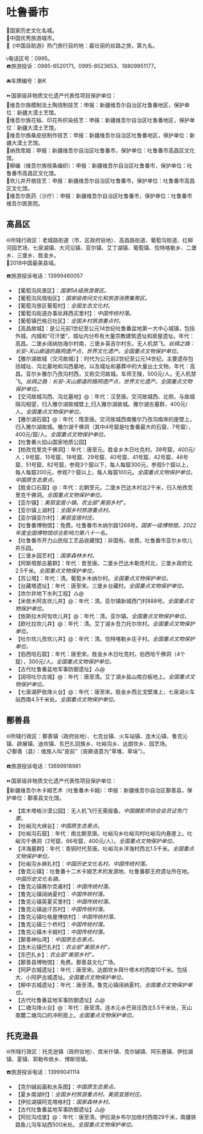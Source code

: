 # 吐鲁番市  
🚩国家历史文化名城。  
🏅中国优秀旅游城市。  
🧾《中国自助游》热门旅行目的地：最壮丽的丝路之旅，第九名。  
  
📞电话区号：0995。  
☎️旅游投诉：0995-8520171。0995-8523653、18809951177。  
  
🚘车牌编号：新K  
  
⏩国家级非物质文化遗产代表性项目保护单位：  
🔸维吾尔族模制法土陶烧制技艺：申报：新疆维吾尔自治区吐鲁番地区，保护单位：新疆大漠土艺馆。  
🔸维吾尔族花毡、印花布织染技艺：申报：新疆维吾尔自治区吐鲁番地区，保护单位：新疆大漠土艺馆。  
🔸维吾尔族桑皮纸制作技艺：申报：新疆维吾尔自治区吐鲁番地区，保护单位：新疆大漠土艺馆。  
🔸纳孜库姆：申报：新疆维吾尔自治区吐鲁番市，保护单位：吐鲁番市高昌区文化馆。  
🔸柳编（维吾尔族枝条编织）：申报：新疆维吾尔自治区吐鲁番市，保护单位：吐鲁番市高昌区文化馆。  
🔸坎儿井开凿技艺：申报：新疆维吾尔自治区吐鲁番市，保护单位：吐鲁番市高昌区文化馆。  
🔸维吾尔医药（沙疗）：申报：新疆维吾尔自治区吐鲁番市，保护单位：吐鲁番市维吾尔医医院。  

## 高昌区  
🌐所辖行政区：老城路街道（市、区政府驻地）、高昌路街道、葡萄沟街道、红柳河园艺场、七泉湖镇、大河沿镇、亚尔镇、艾丁湖镇、葡萄镇、恰特喀勒乡、二堡乡、三堡乡、胜金乡。  
🏅2018中国最美县域。  
  
☎️旅游投诉电话：13999460057  
  
* 【葡萄沟风景区】：*国家5A级旅游景区。*  
* 【葡萄沟风情街区】：*国家级夜间文化和旅游消费集聚区。*
* 【葡萄沟景区葡萄村】：*全国生态文化村。*  
* 【葡萄沟街道办事处拜西买里村】：*中国传统村落。*  
* 【葡萄镇巴格日社区】：*全国乡村旅游重点村。*  
* 【高昌故城】：是公元前1世纪至公元14世纪吐鲁番盆地第一大中心城镇，包括外城、内城和“可汗堡”，城址内分布有大量宗教建筑遗址和房屋遗址。年代：高昌。二堡乡阔纳协海尔村南，三堡乡英吉尔村东。无人机禁飞。*丝绸之路：长安-天山廊道的路网遗产点，世界文化遗产。全国重点文物保护单位。*  
* 【雅尔湖故城（交河故城）】：时代为公元前2世纪至公元14世纪。主要遗存包括城址、沟北墓地和沟西墓地，以及城址和墓葬中的大量出土文物。年代：高昌。亚尔乡雅尔乃孜沟村西，又称交河故城。车师王陵，500元/人。无人机禁飞。*丝绸之路：长安-天山廊道的路网遗产点，世界文化遗产。全国重点文物保护单位。*  
* 【交河故城沟西、沟北墓地】@：年代：汉至唐。交河故城西、北侧，与故城隔沟相望，归入雅尔湖故城壁上,归入雅尔湖故城。雅尔湖古墓群，400元/人。*全国重点文物保护单位。*  
* 【雅尔湖石窟】@：年代：隋至唐。交河故城西南雅尔乃孜沟南岸的崖壁上，归入雅尔湖故城。雅尔湖千佛洞（其中4号窟是吐鲁番最大的石窟、7号窟），400元/窟/人。*全国重点文物保护单位。*  
* 【吐鲁番火焰山国家地质公园】  
* 【柏孜克里克千佛洞】：年代：唐至元。胜金乡木日吐克村。38号窟，400元/人；9号窟、15号窟、18号窟、29号窟、40号窟、41号窟、42号窟、48号窟、51号窟、82号窟，参观3个窟以下，每人每窟300元，参观5个窟以上，每人每窟200元，参观7个窟以上，每人每窟100元。*全国重点文物保护单位。中国原生态景点。*  
* 【胜金口石窟】@：年代：北朝至元。二堡乡巴达木村北2千米，归入柏孜克里克千佛洞。*全国重点文物保护单位。*  
* 【亚尔镇】：*美丽宜居小镇。农业部“美丽乡村”。*  
* 【亚尔镇上湖村】：*全国乡村旅游重点村。*  
* 【亚尔镇亚尔村】：*美丽宜居村庄。*  
* 【吐鲁番博物馆】：免费。吐鲁番市木纳尔路1268号。*国家一级博物馆。2022年度全国博物馆综合影响力第八十一名。*  
* 【吐鲁番市开力山民俗工艺品收藏馆】：非国有。收费。吐鲁番市亚尔乡坎儿井乐园。  
* 【三堡乡园艺村】：*国家森林乡村。*  
* 【阿斯塔那古墓群】：年代：晋至唐。二堡乡巴达木勒克村北，三堡乡政府北2.5千米。*全国重点文物保护单位。*  
* 【苏公塔】：年代：清。葡萄乡木纳尔村。*全国重点文物保护单位。*  
* 【台藏塔遗址】：年代：唐至宋。三堡乡台藏村。*全国重点文物保护单位。*  
* 【坎尔井地下水利工程】△@
* 【米依木阿吉坎儿井】@：年代：清。亚尔镇新城西门村888号。*全国重点文物保护单位。*  
* 【依斯拉木阿訇坎儿井】@：年代：清。亚尔镇。*全国重点文物保护单位。*  
* 【欧吐拉坎儿井】@：年代：清。艾丁湖乡吾力托尔坎村。*全国重点文物保护单位。*  
* 【吐尔坎儿孜坎儿井】@：年代：清。恰特喀勒乡庄子村。*全国重点文物保护单位。*  
* 【伯西哈石窟】：年代：唐至宋。胜金乡木日吐克村。伯西哈千佛洞（4个窟），300元/人。*全国重点文物保护单位。*  
* 【古代吐鲁番盆地军事防御遗址】△@  
* 【阔坦吐尔古城】@：年代：唐至清。艾丁湖乡盐山南白板地上。*全国重点文物保护单位。*  
* 【七泉湖萨依烽火台】@：年代：唐至宋。胜金乡西北戈壁滩上，七泉湖火车站西南4.5千米处。*全国重点文物保护单位。*  

## 鄯善县  
🌐所辖行政区：鄯善镇（政府驻地）、七克台镇、火车站镇、连木沁镇、鲁克沁镇、辟展镇、迪坎镇、东巴扎回族乡、吐峪沟乡、达朗坎乡、园艺场。  
📋鄯善（县）：维族人叫“皮前”（突厥语意为“草堆、草垛”）。  
  
☎️旅游投诉电话：13699918981  
  
⏩国家级非物质文化遗产代表性项目保护单位：  
🔸新疆维吾尔木卡姆艺术（吐鲁番木卡姆）：申报：新疆维吾尔自治区鄯善县，保护单位：鄯善县文化馆。  
  
* 【库木塔格沙漠公园】：无人机飞行无需报备。*中国摄影师协会会员证免门票。*  
* 【吐峪沟大峡谷】：*中国原生态景点。*  
* 【吐峪沟石窟】：年代：南北朝至唐。吐峪沟乡吐峪沟村吐峪沟内悬崖上。吐峪沟千佛洞（2号窟、66号窟，400元/人）。*全国重点文物保护单位。*  
* 【洋海墓群】：年代：青铜时代至唐。吐峪沟乡洋海村西北1.5千米。*全国重点文物保护单位。*  
* 【吐峪沟乡麻扎村】：*中国历史文化名村。中国传统村落。*  
* 【鲁克沁镇】：吐鲁番十二木卡姆艺术的发源地、吐鲁番郡王府遗址所在地。*中国历史文化名镇。*  
* 【鲁克沁镇赛尔克甫村】：*中国传统村落。*  
* 【鲁克沁镇阔纳夏村】：*中国传统村落。*  
* 【鲁克沁镇英夏买里村】：*中国传统村落。*  
* 【鲁克沁镇迪汗苏村】：*中国传统村落。*  
* 【鲁克沁镇吐格曼博依村】：*中国传统村落。*  
* 【鲁克沁镇三个桥村】：*中国传统村落。*  
* 【鲁克沁镇木卡姆村】：*中国传统村落。*  
* 【鄯善神仙湾】：*中国原生态景点。*  
* 【连木沁镇巴扎村】：*农业部“美丽乡村”。*  
* 【东巴扎乡】：*农业部“美丽乡村”。*  
* 【鄯善县博物馆】：免费。鄯善县文化广场。  
* 【阿萨古城遗址】：年代：唐至宋。达朗坎乡拜什塔木村西南10千米。包括大、小阿萨古城遗址。*全国重点文物保护单位。*  
* 【柳中古城遗址】：年代：唐至清。鲁克沁镇阔纳夏村。*全国重点文物保护单位。*  
* 【古代吐鲁番盆地军事防御遗址】△@ 
* 【二塘沟烽火台】@：年代：唐至清。连木沁乡巴哥庄西北5.5千米处，天山南麓二塘沟口的冲积扇上。*全国重点文物保护单位。*  

## 托克逊县  
🌐所辖行政区：托克逊镇（政府驻地）、库米什镇、克尔碱镇、阿乐惠镇、伊拉湖镇、夏镇、郭勒布依乡、博斯坦镇。  
  
☎️旅游投诉电话：13999041114  
  
* 【克尔碱岩画和水系图】：*中国原生态景点。*  
* 【夏乡南湖村】：*全国乡村旅游重点村。美丽宜居村庄。*  
* 【伊拉湖镇阿克塔格村】：*国家森林乡村。*  
* 【古代吐鲁番盆地军事防御遗址】△@  
* 【阿拉沟戍堡】@：年代：唐至清。伊拉湖乡布尔加依村西南29千米，南疆铁路鱼儿沟车站西500米处。*全国重点文物保护单位。*  